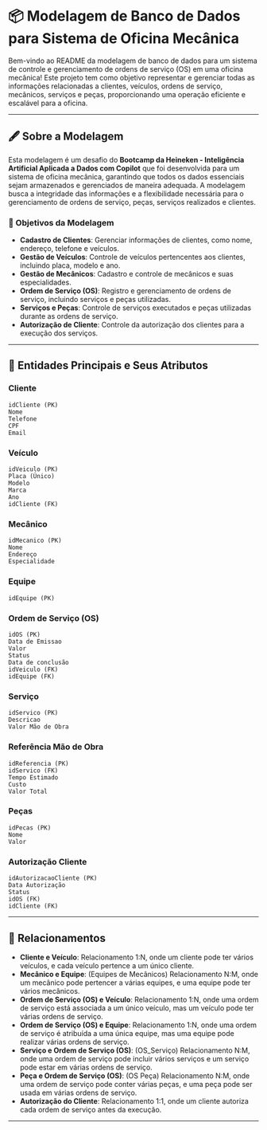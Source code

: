 # 📦 Modelagem de Banco de Dados para Sistema de Oficina Mecânica

Bem-vindo ao README da modelagem de banco de dados para um sistema de controle e gerenciamento de ordens de serviço (OS) em uma oficina mecânica! Este projeto tem como objetivo representar e gerenciar todas as informações relacionadas a clientes, veículos, ordens de serviço, mecânicos, serviços e peças, proporcionando uma operação eficiente e escalável para a oficina.

---

## 🖋️ Sobre a Modelagem

Esta modelagem é um desafio do **Bootcamp da Heineken - Inteligência Artificial Aplicada a Dados com Copilot** que foi desenvolvida para um sistema de oficina mecânica, garantindo que todos os dados essenciais sejam armazenados e gerenciados de maneira adequada. A modelagem busca a integridade das informações e a flexibilidade necessária para o gerenciamento de ordens de serviço, peças, serviços realizados e clientes.

### 🎯 Objetivos da Modelagem

- **Cadastro de Clientes**: Gerenciar informações de clientes, como nome, endereço, telefone e veículos.
- **Gestão de Veículos**: Controle de veículos pertencentes aos clientes, incluindo placa, modelo e ano.
- **Gestão de Mecânicos**: Cadastro e controle de mecânicos e suas especialidades.
- **Ordem de Serviço (OS)**: Registro e gerenciamento de ordens de serviço, incluindo serviços e peças utilizadas.
- **Serviços e Peças**: Controle de serviços executados e peças utilizadas durante as ordens de serviço.
- **Autorização de Cliente**: Controle da autorização dos clientes para a execução dos serviços.

---

## 🚀 Entidades Principais e Seus Atributos

### Cliente
```
idCliente (PK)
Nome
Telefone
CPF
Email
```
### Veículo
```
idVeiculo (PK)
Placa (Único)
Modelo
Marca
Ano
idCliente (FK)
```
### Mecânico
```
idMecanico (PK)
Nome
Endereço
Especialidade
```
### Equipe
```
idEquipe (PK)
```
### Ordem de Serviço (OS)
```
idOS (PK)
Data de Emissao
Valor
Status
Data de conclusão
idVeiculo (FK)
idEquipe (FK)
```
### Serviço
```
idServico (PK)
Descricao
Valor Mão de Obra
```

### Referência Mão de Obra
```
idReferencia (PK)
idServico (FK)
Tempo Estimado
Custo
Valor Total
```
### Peças
```
idPecas (PK)
Nome
Valor
```
### Autorização Cliente
```
idAutorizacaoCliente (PK)
Data Autorização
Status
idOS (FK)
idCliente (FK)
```

---

## 🔗 Relacionamentos

- **Cliente e Veículo**: Relacionamento 1:N, onde um cliente pode ter vários veículos, e cada veículo pertence a um único cliente.
- **Mecânico e Equipe**: (Equipes de Mecânicos) Relacionamento N:M, onde um mecânico pode pertencer a várias equipes, e uma equipe pode ter vários mecânicos.
- **Ordem de Serviço (OS) e Veículo**: Relacionamento 1:N, onde uma ordem de serviço está associada a um único veículo, mas um veículo pode ter várias ordens de serviço.
- **Ordem de Serviço (OS) e Equipe**: Relacionamento 1:N, onde uma ordem de serviço é atribuída a uma única equipe, mas uma equipe pode realizar várias ordens de serviço.
- **Serviço e Ordem de Serviço (OS)**: (OS_Serviço) Relacionamento N:M, onde uma ordem de serviço pode incluir vários serviços e um serviço pode estar em várias ordens de serviço.
- **Peça e Ordem de Serviço (OS)**: (OS Peça) Relacionamento N:M, onde uma ordem de serviço pode conter várias peças, e uma peça pode ser usada em várias ordens de serviço.
- **Autorização do Cliente**: Relacionamento 1:1, onde um cliente autoriza cada ordem de serviço antes da execução.

---
